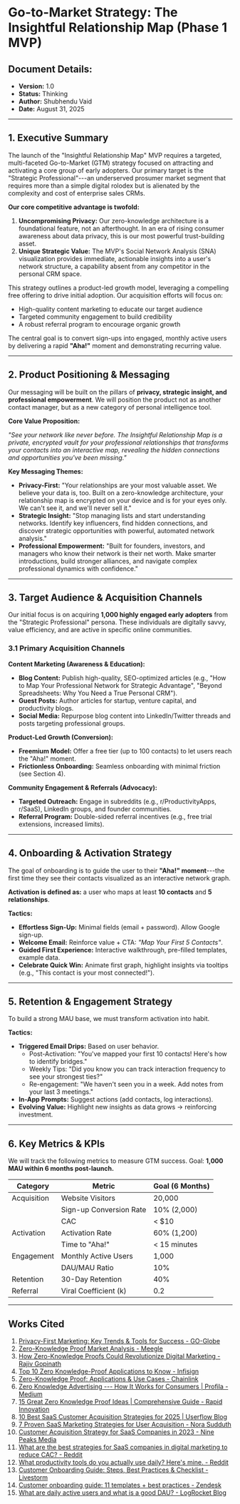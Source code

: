 # Go-to-Market Strategy: The Insightful Relationship Map (Phase 1 MVP)

## Document Details:

-   **Version:** 1.0
-   **Status:** Thinking
-   **Author:** Shubhendu Vaid
-   **Date:** August 31, 2025

------------------------------------------------------------------------

## 1. Executive Summary

The launch of the "Insightful Relationship Map" MVP requires a targeted,
multi-faceted Go-to-Market (GTM) strategy focused on attracting and
activating a core group of early adopters. Our primary target is the
"Strategic Professional"---an underserved prosumer market segment that
requires more than a simple digital rolodex but is alienated by the
complexity and cost of enterprise sales CRMs.

**Our core competitive advantage is twofold:** 

1. **Uncompromising Privacy:** Our zero-knowledge architecture is a foundational feature, not an afterthought. In an era of rising consumer awareness about data privacy, this is our most powerful trust-building asset.
2. **Unique Strategic Value:** The MVP's Social Network Analysis (SNA) visualization provides immediate, actionable insights into a user's network structure, a capability absent from any competitor in the personal CRM space.

This strategy outlines a product-led growth model, leveraging a compelling free offering to drive initial adoption. Our acquisition efforts will focus on: 

- High-quality content marketing to educate our target audience
- Targeted community engagement to build credibility
- A robust referral program to encourage organic growth

The central goal is to convert sign-ups into engaged, monthly active
users by delivering a rapid **"Aha!"** moment and demonstrating
recurring value.

------------------------------------------------------------------------

## 2. Product Positioning & Messaging

Our messaging will be built on the pillars of **privacy, strategic
insight, and professional empowerment**. We will position the product
not as another contact manager, but as a new category of personal
intelligence tool.

**Core Value Proposition:**

*"See your network like never before. The Insightful Relationship Map is a private, encrypted vault for your professional relationships that transforms your contacts into an interactive map, revealing the hidden connections and opportunities you've been missing."*

**Key Messaging Themes:** 

- **Privacy-First:** "Your relationships are your most valuable asset. We believe your data is, too. Built on a zero-knowledge architecture, your relationship map is encrypted on your device and is for your eyes only. We can't see it, and we'll never sell it."
- **Strategic Insight:** "Stop managing lists and start understanding networks. Identify key influencers, find hidden connections, and discover strategic opportunities with powerful, automated network analysis."
- **Professional Empowerment:** "Built for founders, investors, and managers who know their network is their net worth. Make smarter introductions, build stronger alliances, and navigate complex professional dynamics with confidence."

------------------------------------------------------------------------

## 3. Target Audience & Acquisition Channels

Our initial focus is on acquiring **1,000 highly engaged early
adopters** from the "Strategic Professional" persona. These individuals
are digitally savvy, value efficiency, and are active in specific online
communities.

### 3.1 Primary Acquisition Channels

**Content Marketing (Awareness & Education):** 

- **Blog Content:** Publish high-quality, SEO-optimized articles (e.g., "How to Map Your Professional Network for Strategic Advantage", "Beyond Spreadsheets: Why You Need a True Personal CRM").
- **Guest Posts:** Author articles for startup, venture capital, and productivity blogs.
- **Social Media:** Repurpose blog content into LinkedIn/Twitter threads and posts targeting professional groups.

**Product-Led Growth (Conversion):** 

- **Freemium Model:** Offer a free tier (up to 100 contacts) to let users reach the "Aha!" moment.
- **Frictionless Onboarding:** Seamless onboarding with minimal friction (see Section 4).

**Community Engagement & Referrals (Advocacy):** 

- **Targeted Outreach:** Engage in subreddits (e.g., r/ProductivityApps, r/SaaS), LinkedIn groups, and founder communities.
- **Referral Program:** Double-sided referral incentives (e.g., free trial extensions, increased limits).

------------------------------------------------------------------------

## 4. Onboarding & Activation Strategy

The goal of onboarding is to guide the user to their **"Aha!"
moment**---the first time they see their contacts visualized as an
interactive network graph.

**Activation is defined as:** a user who maps at least **10 contacts**
and **5 relationships**.

**Tactics:** 

- **Effortless Sign-Up:** Minimal fields (email + password). Allow Google sign-up.
- **Welcome Email:** Reinforce value + CTA: *"Map Your First 5 Contacts"*.
- **Guided First Experience:** Interactive walkthrough, pre-filled templates, example data.
- **Celebrate Quick Win:** Animate first graph, highlight insights via tooltips (e.g., "This contact is your most connected!").

------------------------------------------------------------------------

## 5. Retention & Engagement Strategy

To build a strong MAU base, we must transform activation into habit.

**Tactics:** 

- **Triggered Email Drips:** Based on user behavior.
  - Post-Activation: "You've mapped your first 10 contacts! Here's how to identify bridges."
  - Weekly Tips: "Did you know you can track interaction frequency to see your strongest ties?"
  - Re-engagement: "We haven't seen you in a week. Add notes from your last 3 meetings."
- **In-App Prompts:** Suggest actions (add contacts, log interactions).
- **Evolving Value:** Highlight new insights as data grows → reinforcing investment.

------------------------------------------------------------------------

## 6. Key Metrics & KPIs

We will track the following metrics to measure GTM success. Goal: **1,000 MAU within 6 months post-launch.**

| Category    | Metric                    | Goal (6 Months) |
|-------------|---------------------------|------------------|
| Acquisition | Website Visitors          | 20,000           |
|             | Sign-up Conversion Rate   | 10% (2,000)      |
|             | CAC                       | < $10            |
| Activation  | Activation Rate           | 60% (1,200)      |
|             | Time to "Aha!"            | < 15 minutes     |
| Engagement  | Monthly Active Users      | 1,000            |
|             | DAU/MAU Ratio             | 10%              |
| Retention   | 30-Day Retention          | 40%              |
| Referral    | Viral Coefficient (k)     | 0.2              |

------------------------------------------------------------------------

## Works Cited

1. [Privacy-First Marketing: Key Trends & Tools for Success - GO-Globe](https://www.go-globe.com/privacy-first-marketing-changing-the-rules/)
2. [Zero-Knowledge Proof Market Analysis - Meegle](https://www.meegle.com/en_us/topics/zero-knowledge-proofs/zero-knowledge-proof-market-analysis)
3. [How Zero-Knowledge Proofs Could Revolutionize Digital Marketing - Rajiv Gopinath](https://www.rajivgopinath.com/real-time/next-gen-media-and-marketing/the-privacy-first-era-from-cookieless-to-consent-based-marketing/privacy-enhancing-technologies-pets/how-zero-knowledge-proofs-could-revolutionize-digital-marketing)
4. [Top 10 Zero Knowledge-Proof Applications to Know - Infisign](https://www.infisign.ai/blog/zero-knowledge-proof-applications)
5. [Zero-Knowledge Proof: Applications & Use Cases - Chainlink](https://chain.link/education-hub/zero-knowledge-proof-use-cases)
6. [Zero Knowledge Advertising --- How It Works for Consumers | Profila - Medium](https://medium.com/profila-com/zero-knowledge-advertising-how-it-works-for-consumers-740a5b5f956f)
7. [15 Great Zero Knowledge Proof Ideas | Comprehensive Guide - Rapid Innovation](https://www.rapidinnovation.io/post/top-15-applications-of-zero-knowledge-proofs)
8. [10 Best SaaS Customer Acquisition Strategies for 2025 | Userflow Blog](https://www.userflow.com/blog/best-saas-customer-acquisition-strategies)
9. [7 Proven SaaS Marketing Strategies for User Acquisition - Nora Sudduth](https://norasudduth.com/business-strategy/saas-marketing-strategy/)
10. [Customer Acquisition Strategy for SaaS Companies in 2023 - Nine Peaks Media](https://ninepeaks.io/customer-acquisition-strategy-for-saas-companies)
11. [What are the best strategies for SaaS companies in digital marketing to reduce CAC? - Reddit](https://www.reddit.com/r/DigitalMarketing/comments/1ic2wh2/what_are_the_best_strategies_for_saas_companies/)
12. [What productivity tools do you actually use daily? Here's mine. - Reddit](https://www.reddit.com/r/ProductivityApps/comments/1m7c7ap/what_productivity_tools_do_you_actually_use_daily/)
13. [Customer Onboarding Guide: Steps, Best Practices & Checklist - Livestorm](https://livestorm.co/customer-onboarding)
14. [Customer onboarding guide: 11 templates + best practices - Zendesk](https://www.zendesk.com/blog/customer-onboarding/)
15. [What are daily active users and what is a good DAU? - LogRocket Blog](https://blog.logrocket.com/product-management/what-are-daily-active-users/)
